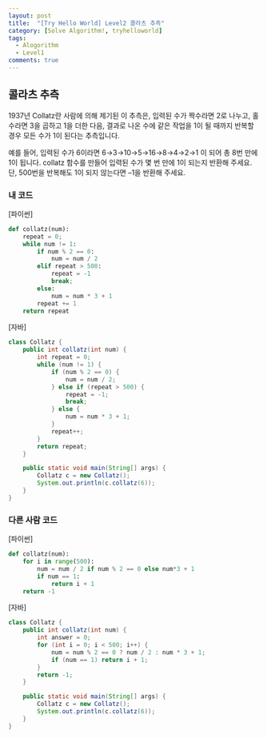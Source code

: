 ```yaml
---
layout: post
title:  "[Try Hello World] Level2 콜라츠 추측"
category: [Solve Algorithm!, tryhelloworld]
tags:
  - Alogorithm
  - Level1
comments: true
---
```



## 콜라츠 추측

1937년 Collatz란 사람에 의해 제기된 이 추측은, 입력된 수가 짝수라면 2로 나누고, 홀수라면 3을 곱하고 1을 더한 다음, 결과로 나온 수에 같은 작업을 1이 될 때까지 반복할 경우 모든 수가 1이 된다는 추측입니다. 

예를 들어, 입력된 수가 6이라면 6→3→10→5→16→8→4→2→1 이 되어 총 8번 만에 1이 됩니다. collatz 함수를 만들어 입력된 수가 몇 번 만에 1이 되는지 반환해 주세요. 단, 500번을 반복해도 1이 되지 않는다면 –1을 반환해 주세요.

### 내 코드

[파이썬]

```python
def collatz(num):
    repeat = 0;
    while num != 1:
        if num % 2 == 0:
            num = num / 2        
        elif repeat > 500:
            repeat = -1
            break;
        else:
            num = num * 3 + 1
        repeat += 1
    return repeat
```

[자바]

```java
class Collatz {
    public int collatz(int num) {
        int repeat = 0;
        while (num != 1) {
            if (num % 2 == 0) {
                num = num / 2;
            } else if (repeat > 500) {
                repeat = -1;
                break;
            } else {
                num = num * 3 + 1;
            }
            repeat++;
        }
        return repeat;
    }

    public static void main(String[] args) {
        Collatz c = new Collatz();
        System.out.println(c.collatz(6));
    }
}
```

### 다른 사람 코드

[파이썬]

```python
def collatz(num):
    for i in range(500):
        num = num / 2 if num % 2 == 0 else num*3 + 1
        if num == 1:
            return i + 1
    return -1
```

[자바]

```java
class Collatz {
    public int collatz(int num) {
        int answer = 0;
        for (int i = 0; i < 500; i++) {
            num = num % 2 == 0 ? num / 2 : num * 3 + 1;
            if (num == 1) return i + 1;
        }
        return -1;
    }

    public static void main(String[] args) {
        Collatz c = new Collatz();        
        System.out.println(c.collatz(6));
    }
}
```
